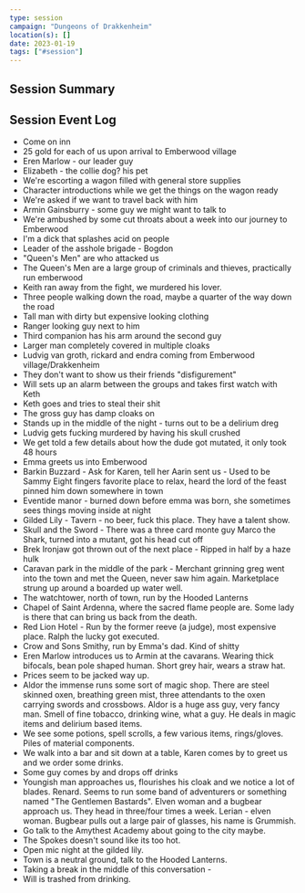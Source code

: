 ```yaml
---
type: session
campaign: "Dungeons of Drakkenheim"
location(s): []
date: 2023-01-19
tags: ["#session"]
---
```


## Session Summary

## Session Event Log

- Come on inn
- 25 gold for each of us upon arrival to Emberwood village
- Eren Marlow - our leader guy
- Elizabeth - the collie dog? his pet
- We're escorting a wagon filled with general store supplies
- Character introductions while we get the things on the wagon ready
- We're asked if we want to travel back with him
- Armin Gainsburry - some guy we might want to talk to
- We're ambushed by some cut throats about a week into our journey to Emberwood
- I'm a dick that splashes acid on people
- Leader of the asshole brigade - Bogdon
- "Queen's Men" are who attacked us
- The Queen's Men are a large group of criminals and thieves, practically run emberwood
- Keith ran away from the fight, we murdered his lover.
- Three people walking down the road, maybe a quarter of the way down the road
- Tall man with dirty but expensive looking clothing
- Ranger looking guy next to him
- Third companion has his arm around the second guy
- Larger man completely covered in multiple cloaks
- Ludvig van groth, rickard and endra coming from Emberwood village/Drakkenheim
- They don't want to show us their friends "disfigurement"
- Will sets up an alarm between the groups and takes first watch with Keth
- Keth goes and tries to steal their shit
- The gross guy has damp cloaks on
- Stands up in the middle of the night - turns out to be a delirium dreg
- Ludvig gets fucking murdered by having his skull crushed
- We get told a few details about how the dude got mutated, it only took 48 hours
- Emma greets us into Emberwood
- Barkin Buzzard - Ask for Karen, tell her Aarin sent us - Used to be Sammy Eight fingers favorite place to relax, heard the lord of the feast pinned him down somewhere in town
- Eventide manor - burned down before emma was born, she sometimes sees things moving inside at night
- Gilded Lily - Tavern - no beer, fuck this place. They have a talent show.
- Skull and the Sword - There was a three card monte guy Marco the Shark, turned into a mutant, got his head cut off
- Brek Ironjaw got thrown out of the next place - Ripped in half by a haze hulk
- Caravan park in the middle of the park - Merchant grinning greg went into the town and met the Queen, never saw him again. Marketplace strung up around a boarded up water well. 
- The watchtower, north of town, run by the Hooded Lanterns
- Chapel of Saint Ardenna, where the sacred flame people are. Some lady is there that can bring us back from the death.
- Red Lion Hotel - Run by the former reeve (a judge), most expensive place. Ralph the lucky got executed.
- Crow and Sons Smithy, run by Emma's dad. Kind of shitty
-  Eren Marlow introduces us to Armin at the cavarans. Wearing thick bifocals, bean pole shaped human. Short grey hair, wears a straw hat.
- Prices seem to be jacked way up.
- Aldor the immense runs some sort of magic shop. There are steel skinned oxen, breathing green mist, three attendants to the oxen carrying swords and crossbows. Aldor is a huge ass guy, very fancy man. Smell of fine tobacco, drinking wine, what a guy. He deals in magic items and delirium based items.
- We see some potions, spell scrolls, a few various items, rings/gloves. Piles of material components.
- We walk into a bar and sit down at a table, Karen comes by to greet us and we order some drinks. 
- Some guy comes by and drops off drinks
- Youngish man approaches us, flourishes his cloak and we notice a lot of blades. Renard. Seems to run some band of adventurers or something named "The Gentlemen Bastards". Elven woman and a bugbear approach us. They head in three/four times a week. Lerian - elven woman. Bugbear pulls out a large pair of glasses, his name is Grummish.
- Go talk to the Amythest Academy about going to the city maybe.
- The Spokes doesn't sound like its too hot.
- Open mic night at the gilded lily.
- Town is a neutral ground, talk to the Hooded Lanterns.
- Taking a break in the middle of this conversation -
- Will is trashed from drinking.
